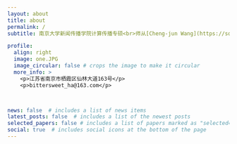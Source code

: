 ```yaml
---
layout: about
title: about
permalink: /
subtitle: 南京大学新闻传播学院计算传播专硕<br>师从[Cheng-jun Wang](https://socratesclub.github.io/)</br>暂无个人研究方向，仍在探索当中……

profile:
  align: right
  image: one.JPG
  image_circular: false # crops the image to make it circular
  more_info: >
    <p>江苏省南京市栖霞区仙林大道163号</p>
    <p>bittersweet_ha@163.com</p>



news: false  # includes a list of news items
latest_posts: false  # includes a list of the newest posts
selected_papers: false # includes a list of papers marked as "selected={true}"
social: true  # includes social icons at the bottom of the page
---
```



